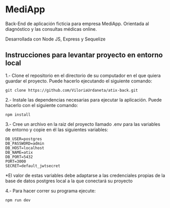 # MediApp

Back-End de aplicación ficticia para empresa MediApp. Orientada al diagnóstico y
las consultas médicas online.

Desarrollada con Node JS, Express y Sequelize 


## Instrucciones para levantar proyecto en entorno local

1.- Clone el repositorio en el directorio de su computador en el que quiera guardar el proyecto. 
Puede hacerlo ejecutando el siguiente comando:
```
git clone https://github.com/ViloriaUrdaneta/atix-back.git
```

2.- Instale las dependencias necesarias para ejecutar la aplicación.
Puede hacerlo con el siguiente comando:
```
npm install
```

3.- Cree un archivo en la raiz del proyecto llamado .env para las variables de entorno y copie en él las siguientes variables:
```
DB_USER=postgres
DB_PASSWORD=admin
DB_HOST=localhost
DB_NAME=atix
DB_PORT=5432
PORT=3000
SECRET=default_jwtsecret
```
*El valor de estas variables debe adaptarse a las credenciales propias de la base de datos postgres local a la que conectará su proyecto

4.- Para hacer correr su programa ejecute:
```
npm run dev